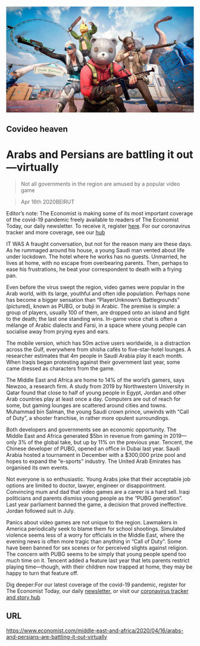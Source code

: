 ![](./images/20200418_MAP001_0.jpg)

## Covideo heaven

# Arabs and Persians are battling it out—virtually

> Not all governments in the region are amused by a popular video game

> Apr 16th 2020BEIRUT

Editor’s note: The Economist is making some of its most important coverage of the covid-19 pandemic freely available to readers of The Economist Today, our daily newsletter. To receive it, register [here](https://www.economist.com//newslettersignup). For our coronavirus tracker and more coverage, see our [hub](https://www.economist.com//coronavirus)

IT WAS A fraught conversation, but not for the reason many are these days. As he rummaged around his house, a young Saudi man vented about life under lockdown. The hotel where he works has no guests. Unmarried, he lives at home, with no escape from overbearing parents. Then, perhaps to ease his frustrations, he beat your correspondent to death with a frying pan.

Even before the virus swept the region, video games were popular in the Arab world, with its large, youthful and often idle population. Perhaps none has become a bigger sensation than “PlayerUnknown’s Battlegrounds” (pictured), known as PUBG, or bubji in Arabic. The premise is simple: a group of players, usually 100 of them, are dropped onto an island and fight to the death; the last one standing wins. In-game voice chat is often a mélange of Arabic dialects and Farsi, in a space where young people can socialise away from prying eyes and ears.

The mobile version, which has 50m active users worldwide, is a distraction across the Gulf, everywhere from shisha cafés to five-star-hotel lounges. A researcher estimates that 4m people in Saudi Arabia play it each month. When Iraqis began protesting against their government last year, some came dressed as characters from the game.

The Middle East and Africa are home to 14% of the world’s gamers, says Newzoo, a research firm. A study from 2019 by Northwestern University in Qatar found that close to half of young people in Egypt, Jordan and other Arab countries play at least once a day. Computers are out of reach for some, but gaming lounges are scattered around cities and towns. Muhammad bin Salman, the young Saudi crown prince, unwinds with “Call of Duty”, a shooter franchise, in rather more opulent surroundings.

Both developers and governments see an economic opportunity. The Middle East and Africa generated $5bn in revenue from gaming in 2019—only 3% of the global take, but up by 11% on the previous year. Tencent, the Chinese developer of PUBG, opened an office in Dubai last year. Saudi Arabia hosted a tournament in December with a $300,000 prize pool and hopes to expand the “e-sports” industry. The United Arab Emirates has organised its own events.

Not everyone is so enthusiastic. Young Arabs joke that their acceptable job options are limited to doctor, lawyer, engineer or disappointment. Convincing mum and dad that video games are a career is a hard sell. Iraqi politicians and parents dismiss young people as the “PUBG generation”. Last year parliament banned the game, a decision that proved ineffective. Jordan followed suit in July.

Panics about video games are not unique to the region. Lawmakers in America periodically seek to blame them for school shootings. Simulated violence seems less of a worry for officials in the Middle East, where the evening news is often more tragic than anything in “Call of Duty”. Some have been banned for sex scenes or for perceived slights against religion. The concern with PUBG seems to be simply that young people spend too much time on it. Tencent added a feature last year that lets parents restrict playing time—though, with their children now trapped at home, they may be happy to turn that feature off.

Dig deeper:For our latest coverage of the covid-19 pandemic, register for The Economist Today, our daily [newsletter](https://www.economist.com//newslettersignup), or visit our [coronavirus tracker and story hub](https://www.economist.com//coronavirus)

## URL

https://www.economist.com/middle-east-and-africa/2020/04/16/arabs-and-persians-are-battling-it-out-virtually
